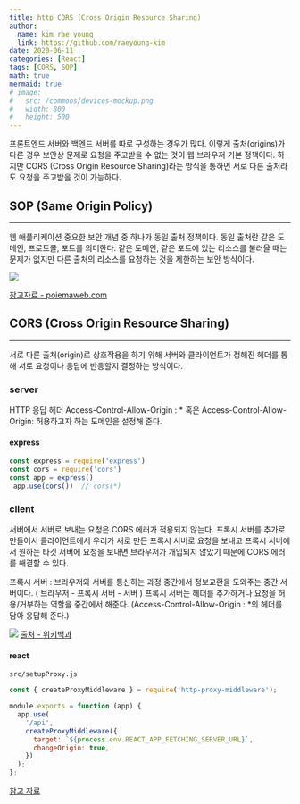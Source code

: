 ```yaml
---
title: http CORS (Cross Origin Resource Sharing)
author:
  name: kim rae young
  link: https://github.com/raeyoung-kim
date: 2020-06-11
categories: [React]
tags: [CORS, SOP]
math: true
mermaid: true
# image:
#   src: /commons/devices-mockup.png
#   width: 800
#   height: 500
---
```


프론트엔드 서버와 백엔드 서버를 따로 구성하는 경우가 많다.
이렇게 출처(origins)가 다른 경우 보안상 문제로 요청을 주고받을 수 없는 것이 웹 브라우저 기본 정책이다. 하지만 CORS (Cross Origin Resource Sharing)라는 방식을 통하면 서로 다른 출처라도 요청을 주고받을 것이 가능하다.

## SOP (Same Origin Policy)
---
웹 애플리케이션 중요한 보안 개념 중 하나가 동일 출처 정책이다.
동일 출처란 같은 도메인, 프로토콜, 포트를 의미한다.
같은 도메인, 같은 포트에 있는 리소스를 불러올 때는 문제가 없지만 다른 출처의 리소스를 요청하는 것을 제한하는 보안 방식이다.

![](https://images.velog.io/images/760kry/post/a17d42a0-88d7-4597-8a19-c332f3b32d8c/Screen%20Shot%202020-06-11%20at%204.07.33%20PM.png)

[참고자료 - poiemaweb.com](https://poiemaweb.com/jquery-ajax-json)

## CORS (Cross Origin Resource Sharing)
---
서로 다른 출처(origin)로 상호작용을 하기 위해 서버와 클라이언트가 정해진 헤더를 통해 서로 요청이나 응답에 반응할지 결정하는 방식이다.

### server
HTTP 응답 헤더 Access-Control-Allow-Origin : * 혹은 Access-Control-Allow-Origin: 허용하고자 하는 도메인을 설정해 준다.


#### express

```javascript
const express = require('express')
const cors = require('cors')
const app = express()
 app.use(cors())  // cors(*)
```

### client
서버에서 서버로 보내는 요청은 CORS 에러가 적용되지 않는다.
프록시 서버를 추가로 만들어서 클라이언트에서 우리가 새로 만든 프록시 서버로 요청을 보내고 프록시 서버에서 원하는 타깃 서버에 요청을 보내면 브라우저가 개입되지 않았기 때문에 CORS 에러를 해결할 수 있다.

프록시 서버 : 브라우저와 서버를 통신하는 과정 중간에서 정보교환을 도와주는 중간 서버이다.
( 브라우저 - 프록시 서버 - 서버 )
프록시 서버는 헤더를 추가하거나 요청을 허용/거부하는 역할을 중간에서 해준다. (Access-Control-Allow-Origin : *의 헤더를 담아 응답해 준다.)


![](https://images.velog.io/images/760kry/post/472bc36e-0f43-4823-b617-fe9a34da8482/2880px-Open_proxy_h2g2bob.svg.png)
[출처 - 위키백과](https://ko.wikipedia.org/wiki/%ED%94%84%EB%A1%9D%EC%8B%9C_%EC%84%9C%EB%B2%84)

#### react

`src/setupProxy.js`

```javascript
const { createProxyMiddleware } = require('http-proxy-middleware');

module.exports = function (app) {
  app.use(
    '/api',
    createProxyMiddleware({
      target: `${process.env.REACT_APP_FETCHING_SERVER_URL}`,
      changeOrigin: true,
    })
  );
};
```

[참고 자료](https://developer.mozilla.org/ko/docs/Web/HTTP/CORS)
